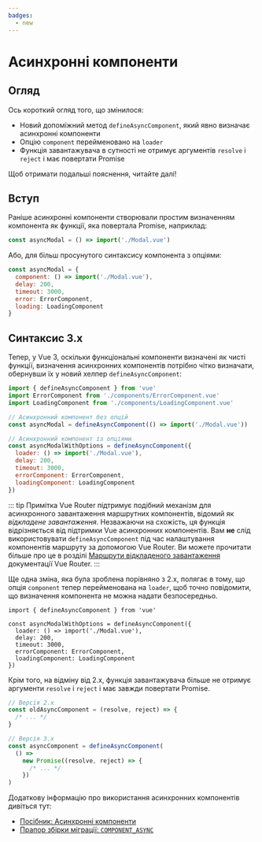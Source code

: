 ```yaml
---
badges:
  - new
---
```


# Асинхронні компоненти <MigrationBadges :badges="$frontmatter.badges" />

## Огляд

Ось короткий огляд того, що змінилося:

- Новий допоміжний метод `defineAsyncComponent`, який явно визначає асинхронні компоненти
- Опцію `component` перейменовано на `loader`
- Функція завантажувача в сутності не отримує аргументів `resolve` і `reject` і має повертати Promise

Щоб отримати подальші пояснення, читайте далі!

## Вступ

Раніше асинхронні компоненти створювали простим визначенням компонента як функції, яка повертала Promise, наприклад:

```js
const asyncModal = () => import('./Modal.vue')
```

Або, для більш просунутого синтаксису компонента з опціями:

```js
const asyncModal = {
  component: () => import('./Modal.vue'),
  delay: 200,
  timeout: 3000,
  error: ErrorComponent,
  loading: LoadingComponent
}
```

## Синтаксис 3.x

Тепер, у Vue 3, оскільки функціональні компоненти визначені як чисті функції, визначення асинхронних компонентів потрібно чітко визначати, обернувши їх у новий хелпер `defineAsyncComponent`:

```js
import { defineAsyncComponent } from 'vue'
import ErrorComponent from './components/ErrorComponent.vue'
import LoadingComponent from './components/LoadingComponent.vue'

// Асинхронний компонент без опцій
const asyncModal = defineAsyncComponent(() => import('./Modal.vue'))

// Асинхронний компонент із опціями
const asyncModalWithOptions = defineAsyncComponent({
  loader: () => import('./Modal.vue'),
  delay: 200,
  timeout: 3000,
  errorComponent: ErrorComponent,
  loadingComponent: LoadingComponent
})
```

::: tip Примітка
Vue Router підтримує подібний механізм для асинхронного завантаження маршрутних компонентів, відомий як *відкладене завантаження*. Незважаючи на схожість, ця функція відрізняється від підтримки Vue асинхронних компонентів. Вам **не** слід використовувати `defineAsyncComponent` під час налаштування компонентів маршруту за допомогою Vue Router. Ви можете прочитати більше про це в розділі [Маршрути відкладеного завантаження](https://router.vuejs.org/guide/advanced/lazy-loading.html) документації Vue Router.
:::

Ще одна зміна, яка була зроблена порівняно з 2.x, полягає в тому, що опція `component` тепер перейменована на `loader`, щоб точно повідомити, що визначення компонента не можна надати безпосередньо.

```js{4}
import { defineAsyncComponent } from 'vue'

const asyncModalWithOptions = defineAsyncComponent({
  loader: () => import('./Modal.vue'),
  delay: 200,
  timeout: 3000,
  errorComponent: ErrorComponent,
  loadingComponent: LoadingComponent
})
```

Крім того, на відміну від 2.x, функція завантажувача більше не отримує аргументи `resolve` і `reject` і має завжди повертати Promise.

```js
// Версія 2.x
const oldAsyncComponent = (resolve, reject) => {
  /* ... */
}

// Версія 3.x
const asyncComponent = defineAsyncComponent(
  () =>
    new Promise((resolve, reject) => {
      /* ... */
    })
)
```

Додаткову інформацію про використання асинхронних компонентів дивіться тут:

- [Посібник: Асинхронні компоненти](https://vuejs.org/guide/components/async.html)
- [Прапор збірки міграції: `COMPONENT_ASYNC`](../migration-build.html#compat-configuration)

